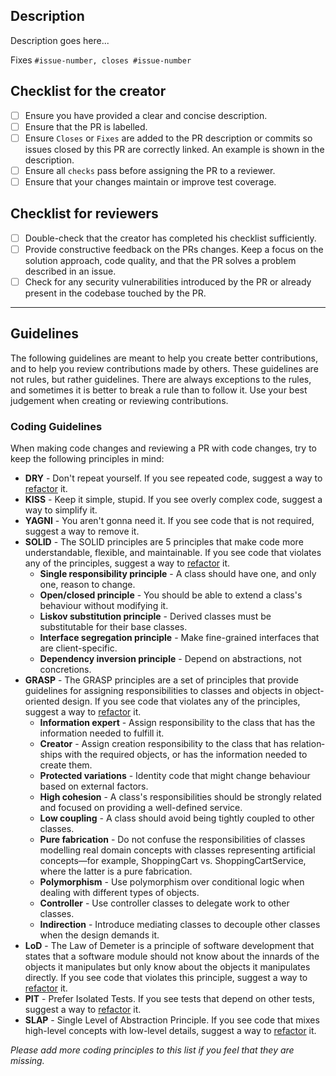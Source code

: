 ## Description

Description goes here...

Fixes `#issue-number, closes #issue-number`

## Checklist for the creator

- [ ] Ensure you have provided a clear and concise description.
- [ ] Ensure that the PR is labelled.
- [ ] Ensure `Closes` or `Fixes` are added to the PR description or commits so issues closed by this PR are correctly linked. An example is shown in the description.
- [ ] Ensure all `checks` pass before assigning the PR to a reviewer.
- [ ] Ensure that your changes maintain or improve test coverage.

## Checklist for reviewers

- [ ] Double-check that the creator has completed his checklist sufficiently.
- [ ] Provide constructive feedback on the PRs changes. Keep a focus on the solution approach, code quality, and that the PR solves a problem described in an issue.
- [ ] Check for any security vulnerabilities introduced by the PR or already present in the codebase touched by the PR.

---

## Guidelines

The following guidelines are meant to help you create better contributions, and to help you review contributions made by others. These guidelines are not rules, but rather guidelines. There are always exceptions to the rules, and sometimes it is better to break a rule than to follow it. Use your best judgement when creating or reviewing contributions.

### Coding Guidelines

When making code changes and reviewing a PR with code changes, try to keep the following principles in mind:

- **DRY** - Don't repeat yourself. If you see repeated code, suggest a way to [refactor](https://refactoring.guru/refactoring/techniques) it.
- **KISS** - Keep it simple, stupid. If you see overly complex code, suggest a way to simplify it.
- **YAGNI** - You aren't gonna need it. If you see code that is not required, suggest a way to remove it.
- **SOLID** - The SOLID principles are 5 principles that make code more understandable, flexible, and maintainable. If you see code that violates any of the principles, suggest a way to [refactor](https://refactoring.guru/refactoring/techniques) it.
  - **Single responsibility principle** - A class should have one, and only one, reason to change.
  - **Open/closed principle** - You should be able to extend a class's behaviour without modifying it.
  - **Liskov substitution principle** - Derived classes must be substitutable for their base classes.
  - **Interface segregation principle** - Make fine-grained interfaces that are client-specific.
  - **Dependency inversion principle** - Depend on abstractions, not concretions.
- **GRASP** - The GRASP principles are a set of principles that provide guidelines for assigning responsibilities to classes and objects in object-oriented design. If you see code that violates any of the principles, suggest a way to [refactor](https://refactoring.guru/refactoring/techniques) it.
  - **Information expert** - Assign respon­sib­ility to the class that has the inform­ation needed to fulfill it.
  - **Creator** - Assign creation respon­sib­ility to the class that has relation­ships with the required objects, or has the inform­ation needed to create them.
  - **Protected variations** - Identity code that might change behaviour based on external factors.
  - **High cohesion** - A class's responsibilities should be strongly related and focused on providing a well-defined service.
  - **Low coupling** - A class should avoid being tightly coupled to other classes.
  - **Pure fabrication** - Do not confuse the responsibilities of classes modelling real domain concepts with classes representing artificial concepts—for example, ShoppingCart vs. ShoppingCartService, where the latter is a pure fabrication.
  - **Polymorphism** - Use polymorphism over conditional logic when dealing with different types of objects.
  - **Controller** - Use controller classes to delegate work to other classes.
  - **Indirection** - Introduce mediating classes to decouple other classes when the design demands it.
- **LoD** - The Law of Demeter is a principle of software development that states that a software module should not know about the innards of the objects it manipulates but only know about the objects it manipulates directly. If you see code that violates this principle, suggest a way to [refactor](https://refactoring.guru/refactoring/techniques) it.
- **PIT** - Prefer Isolated Tests. If you see tests that depend on other tests, suggest a way to [refactor](https://refactoring.guru/refactoring/techniques) it.
- **SLAP** - Single Level of Abstraction Principle. If you see code that mixes high-level concepts with low-level details, suggest a way to [refactor](https://refactoring.guru/refactoring/techniques) it.

*Please add more coding principles to this list if you feel that they are missing.*
